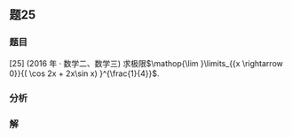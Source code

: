 ## 题25
### 题目
[25] (2016 年 · 数学二、数学三) 求极限$\mathop{\lim }\limits_{{x \rightarrow  0}}{( \cos 2x + 2x\sin x) }^{\frac{1}{4}}$. 
### 分析

### 解
